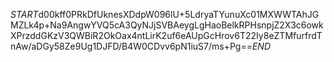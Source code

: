 $START$d00kff0PRkDfUknesXDdpW096lU+5LdryaTYunuXc01MXWWTAhJGMZLk4p+Na9AngwYVQ5cA3QyNJjSVBAeygLgHaoBelkRPHsnpjZ2X3c6owkXPrzddGKzV3QWBiR2OkOax4ntLirK2uf6eAUpGcHrov6T22Iy8eZTMfurfrdTnAw/aDGy58Ze9Ug1DJFD/B4W0CDvv6pN1iuS7/ms+Pg==$END$